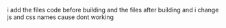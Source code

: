 i add the files code before building and the files after building and i change js and css names cause dont working 
